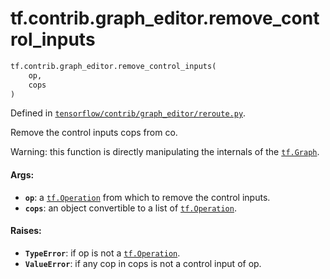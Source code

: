 <div itemscope itemtype="http://developers.google.com/ReferenceObject">
<meta itemprop="name" content="tf.contrib.graph_editor.remove_control_inputs" />
<meta itemprop="path" content="Stable" />
</div>

# tf.contrib.graph_editor.remove_control_inputs

``` python
tf.contrib.graph_editor.remove_control_inputs(
    op,
    cops
)
```



Defined in [`tensorflow/contrib/graph_editor/reroute.py`](/code/stable/tensorflow/contrib/graph_editor/reroute.py).

Remove the control inputs cops from co.

Warning: this function is directly manipulating the internals of the
<a href="../../../tf/Graph.md"><code>tf.Graph</code></a>.

#### Args:

* <b>`op`</b>: a <a href="../../../tf/Operation.md"><code>tf.Operation</code></a> from which to remove the control inputs.
* <b>`cops`</b>: an object convertible to a list of <a href="../../../tf/Operation.md"><code>tf.Operation</code></a>.

#### Raises:

* <b>`TypeError`</b>: if op is not a <a href="../../../tf/Operation.md"><code>tf.Operation</code></a>.
* <b>`ValueError`</b>: if any cop in cops is not a control input of op.